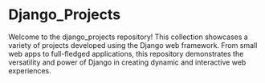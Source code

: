 # Django_Projects
Welcome to the django_projects repository! This collection showcases a variety of projects developed using the Django web framework. From small web apps to full-fledged applications, this repository demonstrates the versatility and power of Django in creating dynamic and interactive web experiences.  
